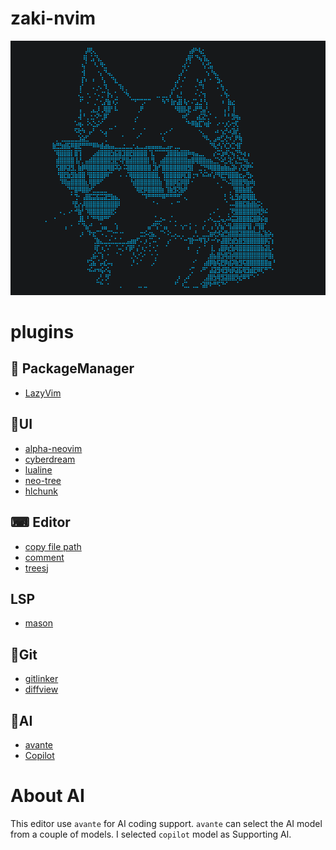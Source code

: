 # zaki-nvim

![LazyVim](image/zaki_dashboard_header.png)

# plugins

## 🔧 PackageManager

- [LazyVim](https://www.lazyvim.org/)

## 🎨UI

- [alpha-neovim](https://github.com/goolord/alpha-nvim)
- [cyberdream](https://github.com/scottmckendry/cyberdream.nvim)
- [lualine](https://github.com/nvim-lualine/lualine.nvim)
- [neo-tree](https://github.com/nvim-neo-tree/neo-tree.nvim)
- [hlchunk](https://github.com/shellRaining/hlchunk.nvim)

## ⌨ Editor
- [copy file path](https://github.com/h3pei/copy-file-path.nvim)
- [comment](https://github.com/numToStr/Comment.nvim)
- [treesj](https://github.com/Wansmer/treesj)

## LSP
- [mason]()

## 📌Git
- [gitlinker](https://github.com/linrongbin16/gitlinker.nvim)
- [diffview](https://github.com/sindrets/diffview.nvim?tab=readme-ov-file)

## 🤖AI

- [avante](https://github.com/yetone/avante.nvim)
- [Copilot](https://github.com/zbirenbaum/copilot.lua)

# About AI

This editor use `avante` for AI coding support. `avante` can select the AI model from a couple of models. I selected `copilot` model as Supporting AI.
